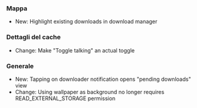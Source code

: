 ### Mappa
- New: Highlight existing downloads in download manager

### Dettagli del cache
- Change: Make "Toggle talking" an actual toggle

### Generale
- New: Tapping on downloader notification opens "pending downloads" view
- Change: Using wallpaper as background no longer requires READ_EXTERNAL_STORAGE permission
